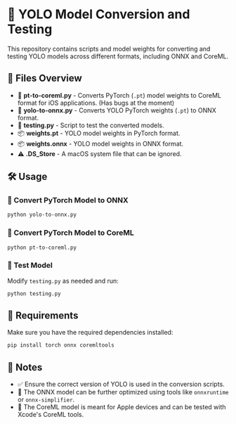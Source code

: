 # 🚀 YOLO Model Conversion and Testing

This repository contains scripts and model weights for converting and testing YOLO models across different formats, including ONNX and CoreML.

## 📂 Files Overview

- 📄 **pt-to-coreml.py** - Converts PyTorch (`.pt`) model weights to CoreML format for iOS applications. (Has bugs at the moment)
- 📄 **yolo-to-onnx.py** - Converts YOLO PyTorch weights (`.pt`) to ONNX format.
- 🧪 **testing.py** - Script to test the converted models.
- 📦 **weights.pt** - YOLO model weights in PyTorch format.
- 📦 **weights.onnx** - YOLO model weights in ONNX format.
- ⚠️ **.DS_Store** - A macOS system file that can be ignored.

## 🛠️ Usage

### 🔄 Convert PyTorch Model to ONNX
```bash
python yolo-to-onnx.py
```

### 🍏 Convert PyTorch Model to CoreML
```bash
python pt-to-coreml.py
```

### 🧪 Test Model
Modify `testing.py` as needed and run:
```bash
python testing.py
```

## 📌 Requirements

Make sure you have the required dependencies installed:
```bash
pip install torch onnx coremltools
```

## 🔎 Notes

- ✅ Ensure the correct version of YOLO is used in the conversion scripts.
- 🚀 The ONNX model can be further optimized using tools like `onnxruntime` or `onnx-simplifier`.
- 🍏 The CoreML model is meant for Apple devices and can be tested with Xcode's CoreML tools.
